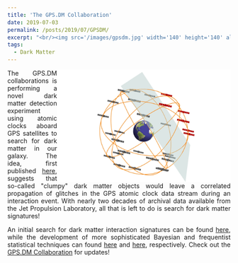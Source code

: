 ```yaml
---
title: 'The GPS.DM Collaboration'
date: 2019-07-03
permalink: /posts/2019/07/GPSDM/
excerpt: "<br/><img src='/images/gpsdm.jpg' width='140' height='140' align='left' hspace='15'> <br> The GPS.DM Collaboration is searching for dark matter using GPS atomic clock data. The techniques developed by this group have wide applicability to other networks of precision measurement devises searching for exotic physics."
tags:
  - Dark Matter
---
```

<div align="justify">
<p align="center">
  <img width="392" height="255" src="/images/gpsdm-1.jpg" align="right">
</p>

The GPS.DM collaborations is performing a novel dark matter detection experiment using atomic clocks aboard GPS satellites to search for dark matter in our galaxy. The idea, first published <a href="https://www.nature.com/articles/nphys3137">here</a>, suggests that so-called "clumpy" dark matter objects would leave a correlated propagation of glitches in the GPS atomic clock data stream during an interaction event. With nearly two decades of archival data available from the Jet Propulsion Laboratory, all that is left to do is search for dark matter signatures! 

An initial search for dark matter interaction signatures can be found <a href="https://www.nature.com/articles/s41467-017-01440-4">here</a>, while the development of more sophisticated Bayesian and frequentist statistical techniques can found <a href="https://journals.aps.org/prd/abstract/10.1103/PhysRevD.97.083009">here</a> and <a href="https://epjquantumtechnology.springeropen.com/articles/10.1140/epjqt/s40507-020-00081-9">here</a>, respectively. Check out the <a href="http://www.dereviankogroup.com/gps-dark-matter/">GPS.DM Collaboration</a> for updates!
</div>
